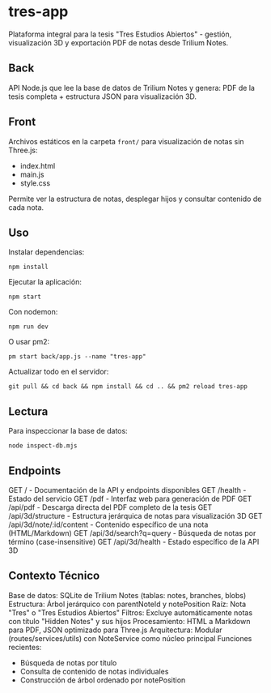 # tres-app

Plataforma integral para la tesis "Tres Estudios Abiertos" - gestión, visualización 3D y exportación PDF de notas desde Trilium Notes.

## Back

API Node.js que lee la base de datos de Trilium Notes y genera: PDF de la tesis completa + estructura JSON para visualización 3D.

## Front

Archivos estáticos en la carpeta `front/` para visualización de notas sin Three.js:

* index.html
* main.js
* style.css

Permite ver la estructura de notas, desplegar hijos y consultar contenido de cada nota.

## Uso

Instalar dependencias:

```npm install```

Ejecutar la aplicación:

```npm start```

Con nodemon:

```npm run dev```

O usar pm2:

```pm start back/app.js --name "tres-app"```

Actualizar todo en el servidor:

```git pull && cd back && npm install && cd .. && pm2 reload tres-app```

## Lectura

Para inspeccionar la base de datos:

```node inspect-db.mjs```

## Endpoints

GET / - Documentación de la API y endpoints disponibles
GET /health - Estado del servicio
GET /pdf - Interfaz web para generación de PDF
GET /api/pdf - Descarga directa del PDF completo de la tesis
GET /api/3d/structure - Estructura jerárquica de notas para visualización 3D
GET /api/3d/note/:id/content - Contenido específico de una nota (HTML/Markdown)
GET /api/3d/search?q=query - Búsqueda de notas por término (case-insensitive)
GET /api/3d/health - Estado específico de la API 3D

## Contexto Técnico

Base de datos: SQLite de Trilium Notes (tablas: notes, branches, blobs)
Estructura: Árbol jerárquico con parentNoteId y notePosition
Raíz: Nota "Tres" o "Tres Estudios Abiertos"
Filtros: Excluye automáticamente notas con título "Hidden Notes" y sus hijos
Procesamiento: HTML a Markdown para PDF, JSON optimizado para Three.js
Arquitectura: Modular (routes/services/utils) con NoteService como núcleo principal
Funciones recientes:

* Búsqueda de notas por título
* Consulta de contenido de notas individuales
* Construcción de árbol ordenado por notePosition
